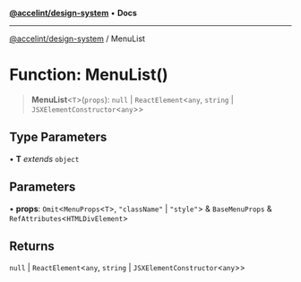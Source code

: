 [**@accelint/design-system**](../README.md) • **Docs**

***

[@accelint/design-system](../README.md) / MenuList

# Function: MenuList()

> **MenuList**\<`T`\>(`props`): `null` \| `ReactElement`\<`any`, `string` \| `JSXElementConstructor`\<`any`\>\>

## Type Parameters

• **T** *extends* `object`

## Parameters

• **props**: `Omit`\<`MenuProps`\<`T`\>, `"className"` \| `"style"`\> & `BaseMenuProps` & `RefAttributes`\<`HTMLDivElement`\>

## Returns

`null` \| `ReactElement`\<`any`, `string` \| `JSXElementConstructor`\<`any`\>\>
